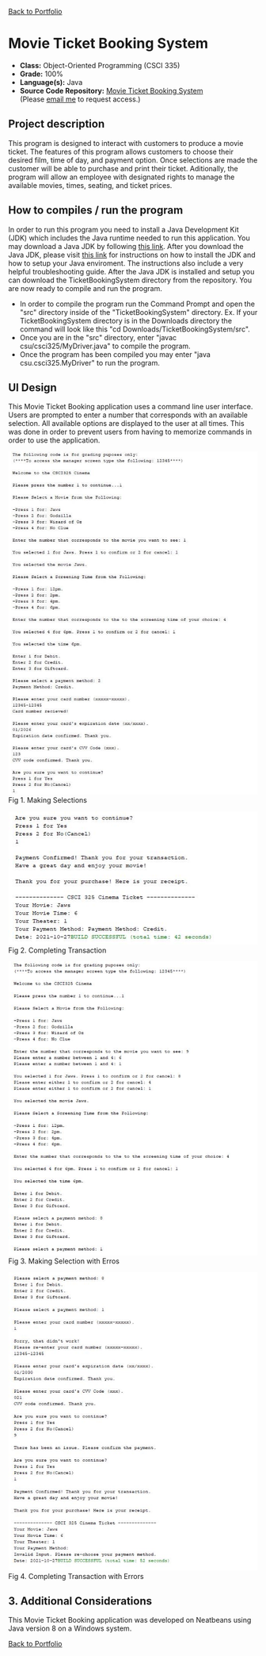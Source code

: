[Back to Portfolio](./)

Movie Ticket Booking System
===============

-   **Class:** Object-Oriented Programming (CSCI 335)
-   **Grade:** 100%
-   **Language(s):** Java
-   **Source Code Repository:** [Movie Ticket Booking System](https://github.com/Xcar17/Movie-Ticket-App)  
    (Please [email me](mailto:cror93@gmail.com?subject=GitHub%20Access) to request access.)

## Project description

This program is designed to interact with customers to produce a movie ticket. The features of this program allows customers to choose their desired film, time of day, and payment option. Once selections are made the customer will be able to purchase and print their ticket. Aditionally, the program will allow an employee with designated rights to manage the available movies, times, seating, and ticket prices. 

## How to compiles / run the program

In order to run this program you need to install a Java Development Kit (JDK) which includes the Java runtime needed to run this application. You may download a Java JDK by following [this link](https://www.oracle.com/java/technologies/downloads/). After you download the Java JDK, please visit [this link](https://docs.oracle.com/javase/7/docs/webnotes/install/windows/jdk-installation-windows.html) for instructions on how to install the JDK and how to setup your Java enviroment. The instructions also include a very helpful troubleshooting guide. After the Java JDK is installed and setup you can download the TicketBookingSystem directory from the repository. You are now ready to compile and run the program.

- In order to compile the program run the Command Prompt and open the "src" directory inside of the "TicketBookingSystem" directory. Ex. If your TicketBookingSystem directory is in the Downloads directory the command will look like this "cd Downloads/TicketBookingSystem/src". 
- Once you are in the "src" directory, enter "javac csu/csci325/MyDriver.java" to compile the program.
- Once the program has been compiled you may enter "java csu.csci325.MyDriver" to run the program.

## UI Design

This Movie Ticket Booking application uses a command line user interface. Users are prompted to enter a number that corresponds with an available selection. All available options are displayed to the user at all times. This was done in order to prevent users from having to memorize commands in order to use the application. 

![screenshot](/Ticket-Images/java1.JPG)
Fig 1. Making Selections

![screenshot](/Ticket-Images/java2.JPG)
Fig 2. Completing Transaction

![screenshot](/Ticket-Images/javaerror1.JPG)
Fig 3. Making Selection with Erros


![screenshot](/Ticket-Images/javaerror2.JPG)
Fig 4. Completing Transaction with Errors


## 3. Additional Considerations

This Movie Ticket Booking application was developed on Neatbeans using Java version 8 on a Windows system.


[Back to Portfolio](./)
